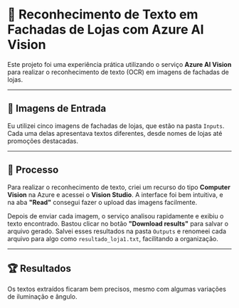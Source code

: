 # 🏬 Reconhecimento de Texto em Fachadas de Lojas com Azure AI Vision

Este projeto foi uma experiência prática utilizando o serviço **Azure AI Vision** para realizar o reconhecimento de texto (OCR) em imagens de fachadas de lojas.  

---

## 📸 **Imagens de Entrada**
Eu utilizei cinco imagens de fachadas de lojas, que estão na pasta `Inputs`. Cada uma delas apresentava textos diferentes, desde nomes de lojas até promoções destacadas.

---

## 🚀 **Processo**
Para realizar o reconhecimento de texto, criei um recurso do tipo **Computer Vision** na Azure e acessei o **Vision Studio**. A interface foi bem intuitiva, e na aba **"Read"** consegui fazer o upload das imagens facilmente.  

Depois de enviar cada imagem, o serviço analisou rapidamente e exibiu o texto encontrado. Bastou clicar no botão **"Download results"** para salvar o arquivo gerado. Salvei esses resultados na pasta `Outputs` e renomeei cada arquivo para algo como `resultado_loja1.txt`, facilitando a organização.

---

## 🏆 **Resultados**
Os textos extraídos ficaram bem precisos, mesmo com algumas variações de iluminação e ângulo.
